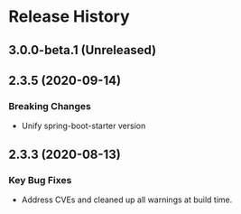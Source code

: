 # Release History

## 3.0.0-beta.1 (Unreleased)


## 2.3.5 (2020-09-14)
### Breaking Changes
- Unify spring-boot-starter version

## 2.3.3 (2020-08-13)

### Key Bug Fixes 
- Address CVEs and cleaned up all warnings at build time. 
